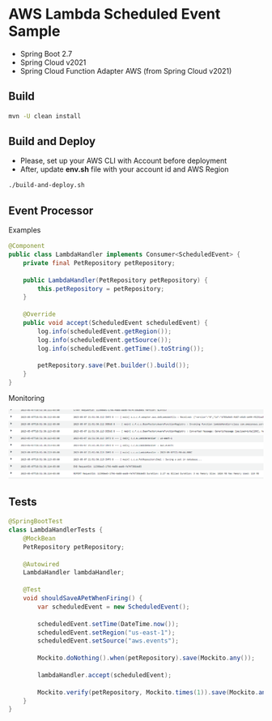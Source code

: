 
# AWS Lambda Scheduled Event Sample

* Spring Boot 2.7
* Spring Cloud v2021
* Spring Cloud Function Adapter AWS (from Spring Cloud v2021)

## Build

```sh
mvn -U clean install
```

## Build and Deploy

* Please, set up your AWS CLI with Account before deployment
* After, update **env.sh** file with your account id and AWS Region

```sh
./build-and-deploy.sh
```

## Event Processor

Examples

```java
@Component
public class LambdaHandler implements Consumer<ScheduledEvent> {
    private final PetRepository petRepository;

    public LambdaHandler(PetRepository petRepository) {
        this.petRepository = petRepository;
    }

    @Override
    public void accept(ScheduledEvent scheduledEvent) {
        log.info(scheduledEvent.getRegion());
        log.info(scheduledEvent.getSource());
        log.info(scheduledEvent.getTime().toString());

        petRepository.save(Pet.builder().build());
    }
}
```

Monitoring

![Received Event](./docs/cloudwatch-receivedevent.png)

## Tests

```java
@SpringBootTest
class LambdaHandlerTests {
    @MockBean
    PetRepository petRepository;

    @Autowired
    LambdaHandler lambdaHandler;

    @Test
    void shouldSaveAPetWhenFiring() {
        var scheduledEvent = new ScheduledEvent();

        scheduledEvent.setTime(DateTime.now());
        scheduledEvent.setRegion("us-east-1");
        scheduledEvent.setSource("aws.events");

        Mockito.doNothing().when(petRepository).save(Mockito.any());

        lambdaHandler.accept(scheduledEvent);

        Mockito.verify(petRepository, Mockito.times(1)).save(Mockito.any());
    }
}
```